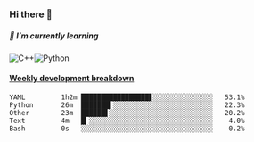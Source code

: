 ### Hi there 👋

##### 🌱 I’m currently learning

![C++](https://img.shields.io/badge/-C++-00599C?style=flat-square&logo=c)![Python](https://img.shields.io/badge/-Python-black?style=flat-square&logo=Python)


<!-- waka-box start -->
#### <a href="https://gist.github.com/bf274261b4c8553e17fc709dfc3cfa97" target="_blank">Weekly development breakdown</a>
```text
YAML    	 1h2m █████████████████▌░░░░░░░░░░░░░░░   53.1% 
Python  	 26m  ███████▎░░░░░░░░░░░░░░░░░░░░░░░░░   22.3% 
Other   	 23m  ██████▋░░░░░░░░░░░░░░░░░░░░░░░░░░   20.2% 
Text    	 4m   █▎░░░░░░░░░░░░░░░░░░░░░░░░░░░░░░░    4.0% 
Bash    	 0s   ░░░░░░░░░░░░░░░░░░░░░░░░░░░░░░░░░    0.2% 
```
<!-- Powered by https://github.com/YouEclipse/waka-box-go . -->
<!-- waka-box end -->



<!--
**KomoreKalu/KomoreKalu** is a ✨ _special_ ✨ repository because its `README.md` (this file) appears on your GitHub profile.

Here are some ideas to get you started:

- 🔭 I’m currently working on ...
- 🌱 I’m currently learning ...
- 👯 I’m looking to collaborate on ...
- 🤔 I’m looking for help with ...
- 💬 Ask me about ...
- 📫 How to reach me: ...
- 😄 Pronouns: ...
- ⚡ Fun fact: ...
-->
